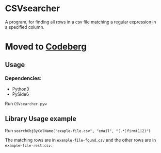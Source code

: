# CSVsearcher
A program, for finding all rows in a csv file matching a regular expression in a specified column.

# Moved to [Codeberg](https://codeberg.org/Cameo007/CSVSearcher.git)

## Usage
### Dependencies:
- Python3
- PySide6

Run `CSVsearcher.pyw`
## Library Usage example
Run `searchObjByColName("exaple-file.csv", "email", "(.*)firm(1|2)")`

The matching rows are in `example-file-found.csv` and the other rows are in `example-file-rest.csv`.

